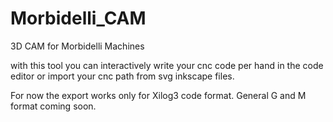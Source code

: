 # Morbidelli_CAM

3D CAM for Morbidelli Machines

with this tool you can interactively write your cnc code per hand in the code editor
or import your cnc path from svg inkscape files.

For now the export works only for Xilog3 code format.
General G and M format coming soon.

